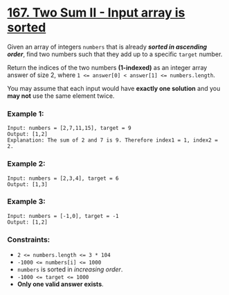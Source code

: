 # [167. Two Sum II - Input array is sorted](https://leetcode.com/problems/two-sum-ii-input-array-is-sorted/)

Given an array of integers `numbers` that is already **_sorted in ascending order_**, find two numbers such that they add up to a specific `target` number.

Return the indices of the two numbers **(1-indexed)** as an integer array answer of size 2, where `1 <= answer[0] < answer[1] <= numbers.length`.

You may assume that each input would have **exactly one solution** and you **may not** use the same element twice.

### Example 1:
```
Input: numbers = [2,7,11,15], target = 9
Output: [1,2]
Explanation: The sum of 2 and 7 is 9. Therefore index1 = 1, index2 = 2.
```

### Example 2:
```
Input: numbers = [2,3,4], target = 6
Output: [1,3]
```

### Example 3:
```
Input: numbers = [-1,0], target = -1
Output: [1,2]
```

### Constraints:

- `2 <= numbers.length <= 3 * 104`
- `-1000 <= numbers[i] <= 1000`
- `numbers` is sorted in *increasing order*.
- `-1000 <= target <= 1000`
- **Only one valid answer exists**.
